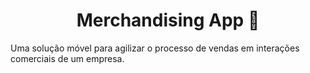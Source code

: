 <h1 align="center">Merchandising App 🏪</h1>

<p>
  Uma solução móvel para agilizar o processo de vendas em interações comerciais de um empresa. 
</p>


